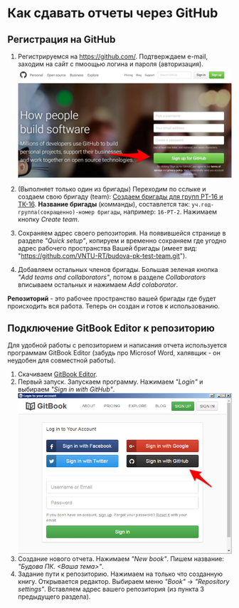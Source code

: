 # Как сдавать отчеты через GitHub

## Регистрация на GitHub

1. Регистрируемся на [https:\/\/github.com\/](https://github.com/). Подтверждаем e-mail, заходим на сайт с пмоощью логина и пароля \(авторизация\).
  ![](/assets/R1.jpg)
2. \(Выполняет только один из бригады\) Переходим по сслыке и создаем свою бригаду \(team\): [Создаем бригады для групп РТ-16 и ТК-16](https://classroom.github.com/group-assignment-invitations/10d072cb6fd1f4816f4eed8d12bc0f08). **Название бригады** \(комманды\), составлется так: `уч.год-группа(сокращенно)-номер бригады`, например: `16-РТ-2`. Нажимаем кнопку _Create team_.

3. Сохраняем адрес своего репозитория. На появившейся странице в разделе _"Quick setup"_, копируем и временно сохраняем где угодно адрес рабочего пространства Вашей бригады \(имеет вид: "[https:\/\/github.com\/VNTU-RT\/budova-pk-test-team.git](https://github.com/VNTU-RT/budova-pk-test-team.git)"\).

4. Добавляем остальных членов бригады. Большая зеленая кнопка _"Add teams and collaborators"_, потом в разделе _Collaborators_ вписываем остальных и нажимаем _Add colaborator_.


**Репозиторий** - это рабочее пространство вашей бригады где будет происходить вся работа. Теперь он создан и готов к использованию.

## Подключение GitBook Editor к репозиторию

Для удобной работы с репозиторием и написания отчета используется программам GitBook Editor \(забудь про Microsof Word, халявщик - он неудобен для совместной работы\).

1. Скачиваем [GitBook Editor](https://www.gitbook.com/editor).
2. Первый запуск. Запускаем программу. Нажимаем _"Login"_ и выбираем _"Sign in with GitHub"_.
  ![](/assets/GB2.png)
3. Создание нового отчета. Нажимаем _"New book"_. Пишем название: _"Будова ПК. &lt;Ваша тема&gt;"_.
4. Задание пути к репозиторию. Нажимаем на только что созданную книгу. Открывается редактор. Выбираем меню _"Book"_ -&gt; _"Repository settings"_. Вставляем адрес вашего репозитория \(из пункта 3 предыдущего раздела\).


